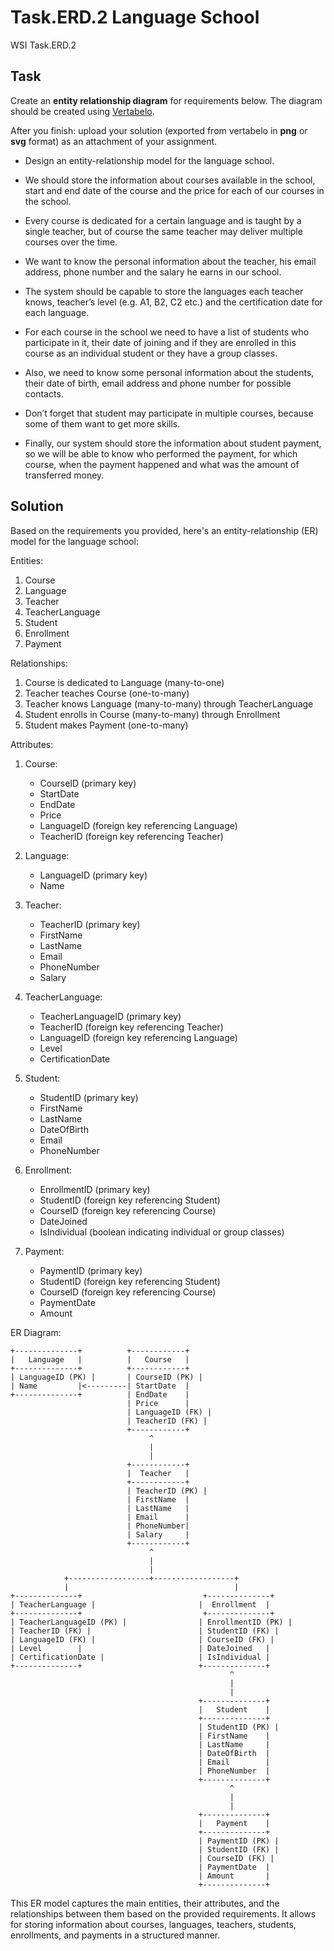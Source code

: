 # Task.ERD.2 Language School
WSI Task.ERD.2

## Task

Create an **entity relationship diagram** for requirements below. The diagram should be created using [Vertabelo](https://vertabelo.com/).

After you finish: upload your solution (exported from vertabelo in **png** or **svg** format) as an attachment of your assignment.

* Design an entity-relationship model for the language school. 

* We should store the information about courses available in the school, start and end date of the course and the price for each of our courses in the school. 

* Every course is dedicated for a certain language and is taught by a single teacher, but of course the same teacher may deliver multiple courses over the time. 

* We want to know the personal information about the teacher, his email address, phone number and the salary he earns in our school. 

* The system should be capable to store the languages each teacher knows, teacher’s level (e.g. A1, B2, C2 etc.) and the certification date for each language. 

* For each course in the school we need to have a list of students who participate in it, their date of joining and if they are enrolled in this course as an individual student or they have a group classes. 

* Also, we need to know some personal information about the students, their date of birth, email address and phone number for possible contacts. 

* Don’t forget that student may participate in multiple courses, because some of them want to get more skills. 

* Finally, our system should store the information about student payment, so we will be able to know who performed the payment, for which course, when the payment happened and what was the amount of transferred money.

## Solution

Based on the requirements you provided, here's an entity-relationship (ER) model for the language school:

Entities:
1. Course
2. Language
3. Teacher
4. TeacherLanguage
5. Student
6. Enrollment
7. Payment

Relationships:
1. Course is dedicated to Language (many-to-one)
2. Teacher teaches Course (one-to-many)
3. Teacher knows Language (many-to-many) through TeacherLanguage
4. Student enrolls in Course (many-to-many) through Enrollment
5. Student makes Payment (one-to-many)

Attributes:
1. Course:
   - CourseID (primary key)
   - StartDate
   - EndDate
   - Price
   - LanguageID (foreign key referencing Language)
   - TeacherID (foreign key referencing Teacher)

2. Language:
   - LanguageID (primary key)
   - Name

3. Teacher:
   - TeacherID (primary key)
   - FirstName
   - LastName
   - Email
   - PhoneNumber
   - Salary

4. TeacherLanguage:
   - TeacherLanguageID (primary key)
   - TeacherID (foreign key referencing Teacher)
   - LanguageID (foreign key referencing Language)
   - Level
   - CertificationDate

5. Student:
   - StudentID (primary key)
   - FirstName
   - LastName
   - DateOfBirth
   - Email
   - PhoneNumber

6. Enrollment:
   - EnrollmentID (primary key)
   - StudentID (foreign key referencing Student)
   - CourseID (foreign key referencing Course)
   - DateJoined
   - IsIndividual (boolean indicating individual or group classes)

7. Payment:
   - PaymentID (primary key)
   - StudentID (foreign key referencing Student)
   - CourseID (foreign key referencing Course)
   - PaymentDate
   - Amount

ER Diagram:

```
+--------------+          +------------+
|   Language   |          |   Course   |
+--------------+          +------------+
| LanguageID (PK) |       | CourseID (PK) |
| Name         |<---------| StartDate  |
+--------------+          | EndDate    |
                          | Price      |
                          | LanguageID (FK) |
                          | TeacherID (FK) |
                          +------------+
                               ^
                               |
                               |
                          +------------+
                          |  Teacher   |
                          +------------+
                          | TeacherID (PK) |
                          | FirstName  |
                          | LastName   |
                          | Email      |
                          | PhoneNumber|
                          | Salary     |
                          +------------+
                               ^
                               |
                               |
            +------------------+------------------+
            |                                     |
+--------------+                           +--------------+
| TeacherLanguage |                       |  Enrollment  |
+--------------+                           +--------------+
| TeacherLanguageID (PK) |                | EnrollmentID (PK) |
| TeacherID (FK) |                        | StudentID (FK) |
| LanguageID (FK) |                       | CourseID (FK) |
| Level        |                          | DateJoined   |
| CertificationDate |                     | IsIndividual |
+--------------+                          +--------------+
                                                 ^
                                                 |
                                                 |
                                          +--------------+
                                          |   Student    |
                                          +--------------+
                                          | StudentID (PK) |
                                          | FirstName    |
                                          | LastName     |
                                          | DateOfBirth  |
                                          | Email        |
                                          | PhoneNumber  |
                                          +--------------+
                                                 ^
                                                 |
                                                 |
                                          +--------------+
                                          |   Payment    |
                                          +--------------+
                                          | PaymentID (PK) |
                                          | StudentID (FK) |
                                          | CourseID (FK) |
                                          | PaymentDate  |
                                          | Amount       |
                                          +--------------+
```

This ER model captures the main entities, their attributes, and the relationships between them based on the provided requirements. It allows for storing information about courses, languages, teachers, students, enrollments, and payments in a structured manner.
